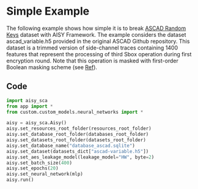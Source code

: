 # Simple Example

The following example shows how simple it is to break [ASCAD Random Keys](https://github.com/ANSSI-FR/ASCAD/tree/master/ATMEGA_AES_v1/ATM_AES_v1_variable_key) 
dataset with AISY Framework. The example considers the dataset ascad_variable.h5 provided in the original
ASCAD Github repository. This dataset is a trimmed version of side-channel traces containing 1400 features
that represent the processing of third Sbox operation during first encryption round. Note that this operation
is masked with first-order Boolean masking scheme (see [Ref](https://eprint.iacr.org/2018/053.pdf)).


## Code

```python
import aisy_sca
from app import *
from custom.custom_models.neural_networks import *

aisy = aisy_sca.Aisy()
aisy.set_resources_root_folder(resources_root_folder)
aisy.set_database_root_folder(databases_root_folder)
aisy.set_datasets_root_folder(datasets_root_folder)
aisy.set_database_name("database_ascad.sqlite")
aisy.set_dataset(datasets_dict["ascad-variable.h5"])
aisy.set_aes_leakage_model(leakage_model="HW", byte=2)
aisy.set_batch_size(400)
aisy.set_epochs(20)
aisy.set_neural_network(mlp)
aisy.run()

```
